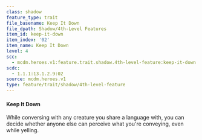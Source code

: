```yaml
---
class: shadow
feature_type: trait
file_basename: Keep It Down
file_dpath: Shadow/4th-Level Features
item_id: keep-it-down
item_index: '02'
item_name: Keep It Down
level: 4
scc:
  - mcdm.heroes.v1:feature.trait.shadow.4th-level-feature:keep-it-down
scdc:
  - 1.1.1:13.1.2.9:02
source: mcdm.heroes.v1
type: feature/trait/shadow/4th-level-feature
---
```


#### Keep It Down

While conversing with any creature you share a language with, you can decide whether anyone else can perceive what you're conveying, even while yelling.
